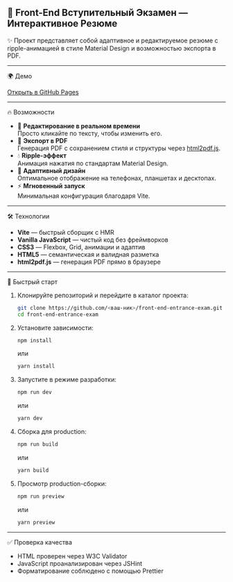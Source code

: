 ## 🧪 Front-End Вступительный Экзамен — Интерактивное Резюме

✨ Проект представляет собой адаптивное и редактируемое резюме с ripple-анимацией в стиле Material Design и возможностью экспорта в PDF.

---

🌍 Демо

[Открыть в GitHub Pages](https://lga1156.github.io/front-end-entrance-exam/)

---

 🔥 Возможности

- 📝 **Редактирование в реальном времени**  
  Просто кликайте по тексту, чтобы изменить его.
- 📄 **Экспорт в PDF**  
  Генерация PDF с сохранением стиля и структуры через [html2pdf.js](https://github.com/eKoopmans/html2pdf.js).
- 💧 **Ripple-эффект**  
  Анимация нажатия по стандартам Material Design.
- 📱 **Адаптивный дизайн**  
  Оптимальное отображение на телефонах, планшетах и десктопах.
- ⚡ **Мгновенный запуск**  
  Минимальная конфигурация благодаря Vite.

---

 🛠️ Технологии

- **Vite** — быстрый сборщик с HMR
- **Vanilla JavaScript** — чистый код без фреймворков
- **CSS3** — Flexbox, Grid, анимации и адаптив
- **HTML5** — семантическая и валидная разметка
- **html2pdf.js** — генерация PDF прямо в браузере

---

 🚀 Быстрый старт

1. Клонируйте репозиторий и перейдите в каталог проекта:

   ```bash
   git clone https://github.com/<ваш-ник>/front-end-entrance-exam.git
   cd front-end-entrance-exam
   ```

2. Установите зависимости:

   ```bash
   npm install
   ```
   или

   ```bash
   yarn install
   ```

3. Запустите в режиме разработки:

   ```bash
   npm run dev
   ```
   или

   ```bash
   yarn dev
   ```

4. Сборка для production:

   ```bash
   npm run build
   ```
   или

   ```bash
   yarn build
   ```

5. Просмотр production-сборки:
   ```bash
   npm run preview
   ```
   или

   ```bash
   yarn preview
   ```

---

✅ Проверка качества

- HTML проверен через W3C Validator
- JavaScript проанализирован через JSHint
- Форматирование соблюдено с помощью Prettier
